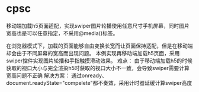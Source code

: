 # cpsc
移动端加载h5页面适配，实现swiper图片轮播使用任意尺寸手机屏幕，同时图片宽高也是可以任意指定，不采用@media()标签。

在浏览器模式下，加载的页面能够自由变换长宽而让页面保持适配，但是在移动端却会由于不同屏幕的宽高而出现问题。
本例实现再移动端加载h5页面，采用swiper控件实现图片轮播和手指触摸滑动效果。
难点：
由于移动端加载h5的时候获取的视口大小与完全渲染h5时获取的视口大小不一致，会导致swiper需要计算宽高问题不正确
解决方案：
通过onready、document.readyState="compelete"都不奏效，采用计时器延缓计算swiper高度
